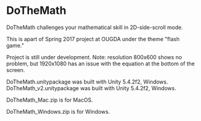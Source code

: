# DoTheMath

DoTheMath challenges your mathematical skill in 2D-side-scroll mode.

This is apart of Spring 2017 project at OUGDA under the theme "flash game."

Project is still under development.
Note: resolution 800x600 shows no problem, but 1920x1080 has an issue with the equation at the bottom of the screen.

DoTheMath.unitypackage was built with Unity 5.4.2f2, Windows.
DoTheMath_v2.unitypackage was built with Unity 5.4.2f2, Windows.

DoTheMath_Mac.zip is for MacOS.

DoTheMath_Windows.zip is for Windows.
